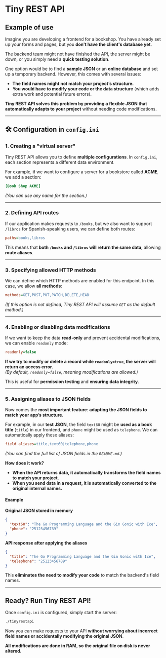 # **Tiny REST API**

## **Example of use**

Imagine you are developing a frontend for a bookshop. You have already set up your forms and pages, but you **don't have the client's database yet**.

The backend team might not have finished the API, the server might be down, or you simply need a **quick testing solution**.

One option would be to find a **sample JSON** or an **online database** and set up a temporary backend. However, this comes with several issues:

- **The field names might not match your project’s structure.**
- **You would have to modify your code or the data structure** (which adds extra work and potential future errors).

**Tiny REST API solves this problem by providing a flexible JSON that automatically adapts to your project** without needing code modifications.

---

## **🛠 Configuration in `config.ini`**

### **1️. Creating a "virtual server"**

Tiny REST API allows you to define **multiple configurations**. In `config.ini`, each section represents a different data environment.

For example, if we want to configure a server for a bookstore called **ACME**, we add a section:

```ini
[Book Shop ACME]
```

_(You can use any name for the section.)_

---

### **2️. Defining API routes**

If our application makes requests to `/books`, but we also want to support `/libros` for Spanish-speaking users, we can define both routes:

```ini
paths=books,libros
```

This means that **both `/books` and `/libros` will return the same data**, allowing **route aliases**.

---

### **3️. Specifying allowed HTTP methods**

We can define which HTTP methods are enabled for this endpoint. In this case, we allow **all methods**:

```ini
methods=GET,POST,PUT,PATCH,DELETE,HEAD
```

_(If this option is not defined, Tiny REST API will assume `GET` as the default method.)_

---

### **4️. Enabling or disabling data modifications**

If we want to keep the data **read-only** and prevent accidental modifications, we can enable `readonly` mode:

```ini
readonly=false
```

**If we try to modify or delete a record while `readonly=true`, the server will return an access error.**  
_(By default, `readonly=false`, meaning modifications are allowed.)_

This is useful for **permission testing** and **ensuring data integrity**.

---

### **5️. Assigning aliases to JSON fields**

Now comes the **most important feature**: **adapting the JSON fields to match your app’s structure**.

For example, in our **test JSON**, the field `text60` might be **used as a book title** (`title`) in our frontend, and `phone` might be used as `telephone`. We can automatically apply these aliases:

```ini
field aliases=title,text60|telephone,phone
```

_(You can find the full list of JSON fields in the `README.md`.)_

**How does it work?**

- **When the API returns data, it automatically transforms the field names to match your project.**
- **When you send data in a request, it is automatically converted to the original internal names.**

#### **Example**

**Original JSON stored in memory**

```json
{
  "text60": "The Go Programming Language and the Gin Gonic with Ice",
  "phone": "25123456789"
}
```

**API response after applying the aliases**

```json
{
  "title": "The Go Programming Language and the Gin Gonic with Ice",
  "telephone": "25123456789"
}
```

This **eliminates the need to modify your code** to match the backend's field names.

---

## **Ready? Run Tiny REST API!**

Once `config.ini` is configured, simply start the server:

```bash
./tinyrestapi
```

Now you can make requests to your API **without worrying about incorrect field names or accidentally modifying the original JSON**.

**All modifications are done in RAM, so the original file on disk is never altered.**
